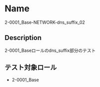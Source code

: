 Name
====
2-0001_Base-NETWORK-dns_suffix_02

## Description

2-0001_Baseロールのdns_suffix部分のテスト

## テスト対象ロール
- 2-0001_Base

